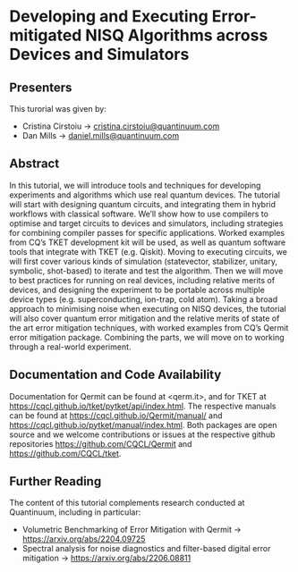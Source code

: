 # Developing and Executing Error-mitigated NISQ Algorithms across Devices and Simulators

## Presenters

This turorial was given by:
- Cristina Cirstoiu &rarr; <cristina.cirstoiu@quantinuum.com>
- Dan Mills &rarr; <daniel.mills@quantinuum.com>

## Abstract

In this tutorial, we will introduce tools and techniques for developing experiments and algorithms which use real quantum devices. The tutorial will start with designing quantum circuits, and integrating them in hybrid workflows with classical software. We’ll show how to use compilers to optimise and target circuits to devices and simulators, including strategies for combining compiler passes for specific applications. Worked examples from CQ’s TKET development kit will be used, as well as quantum software tools that integrate with TKET (e.g. Qiskit). Moving to executing circuits, we will first cover various kinds of simulation (statevector, stabilizer, unitary, symbolic, shot-based) to iterate and test the algorithm. Then we will move to best practices for running on real devices, including relative merits of devices, and designing the experiment to be portable across multiple device types (e.g. superconducting, ion-trap, cold atom). Taking a broad approach to minimising noise when executing on NISQ devices, the tutorial will also cover quantum error mitigation and the relative merits of state of the art error mitigation techniques, with worked examples from CQ’s Qermit error mitigation package. Combining the parts, we will move on to working through a real-world experiment.

## Documentation and Code Availability

Documentation for Qermit can be found at <qerm.it>, and for TKET at <https://cqcl.github.io/tket/pytket/api/index.html>. The respective manuals can be found at <https://cqcl.github.io/Qermit/manual/> and <https://cqcl.github.io/pytket/manual/index.html>. Both packages are open source and we welcome contributions or issues at the respective github repositories <https://github.com/CQCL/Qermit> and <https://github.com/CQCL/tket>.

## Further Reading

The content of this tutorial complements research conducted at Quantinuum, including in particular:
- Volumetric Benchmarking of Error Mitigation with Qermit &rarr; <https://arxiv.org/abs/2204.09725>
- Spectral analysis for noise diagnostics and filter-based digital error mitigation &rarr; <https://arxiv.org/abs/2206.08811>